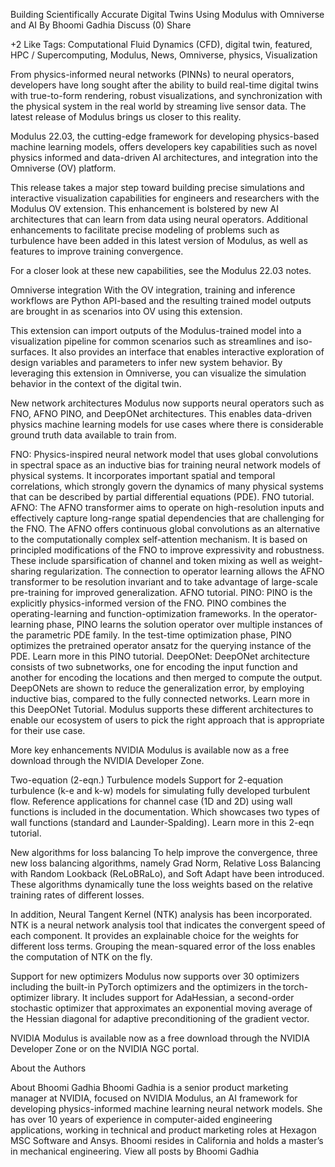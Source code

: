 Building Scientifically Accurate Digital Twins Using Modulus with Omniverse and AI
By Bhoomi Gadhia
Discuss (0)
Share

+2
Like
Tags: Computational Fluid Dynamics (CFD), digital twin, featured, HPC / Supercomputing, Modulus, News, Omniverse, physics, Visualization

From physics-informed neural networks (PINNs) to neural operators, developers have long sought after the ability to build real-time digital twins with true-to-form rendering, robust visualizations, and synchronization with the physical system in the real world by streaming live sensor data. The latest release of Modulus brings us closer to this reality.

Modulus 22.03, the cutting-edge framework for developing physics-based machine learning models, offers developers key capabilities such as novel physics informed and data-driven AI architectures, and integration into the Omniverse (OV) platform.

This release takes a major step toward building precise simulations and interactive visualization capabilities for engineers and researchers with the Modulus OV extension. This enhancement is bolstered by new AI architectures that can learn from data using neural operators. Additional enhancements to facilitate precise modeling of problems such as turbulence have been added in this latest version of Modulus, as well as features to improve training convergence.

For a closer look at these new capabilities, see the Modulus 22.03 notes.

Omniverse integration
With the OV integration, training and inference workflows are Python API-based and the resulting trained model outputs are brought in as scenarios into OV using this extension.

This extension can import outputs of the Modulus-trained model into a visualization pipeline for common scenarios such as streamlines and iso-surfaces. It also provides an interface that enables interactive exploration of design variables and parameters to infer new system behavior. ​By leveraging this extension in Omniverse, you can visualize the simulation behavior in the context of the digital twin.​

New network architectures
Modulus now supports neural operators such as FNO, AFNO PINO, and DeepONet architectures. This enables data-driven physics machine learning models for use cases where there is considerable ground truth data available to train from.

FNO: Physics-inspired neural network model that uses global convolutions in spectral space as an inductive bias for training neural network models of physical systems. It incorporates important spatial and temporal correlations, which strongly govern the dynamics of many physical systems that can be described by partial differential equations (PDE). FNO tutorial.
AFNO: The AFNO transformer aims to operate on high-resolution inputs and effectively capture long-range spatial dependencies that are challenging for the FNO. The AFNO offers continuous global convolutions as an alternative to the computationally complex self-attention mechanism. It is based on principled modifications of the FNO to improve expressivity and robustness. These include sparsification of channel and token mixing as well as weight-sharing regularization. The connection to operator learning allows the AFNO transformer to be resolution invariant and to take advantage of large-scale pre-training for improved generalization. AFNO tutorial.
PINO: PINO is the explicitly physics-informed version of the FNO. PINO combines the operating-learning and function-optimization frameworks. In the operator-learning phase, PINO learns the solution operator over multiple instances of the parametric PDE family. In the test-time optimization phase, PINO optimizes the pretrained operator ansatz for the querying instance of the PDE. Learn more in this PINO tutorial.
DeepONet: DeepONet architecture consists of two subnetworks, one for encoding the input function and another for encoding the locations and then merged to compute the output. DeepONets are shown to reduce the generalization error, by employing inductive bias, compared to the fully connected networks. Learn more in this DeepONet Tutorial.
Modulus supports these different architectures to enable our ecosystem of users to pick the right approach that is appropriate for their use case.

More key enhancements
NVIDIA Modulus is available now as a free download through the NVIDIA Developer Zone.

Two-equation (2-eqn.) Turbulence models
Support for 2-equation turbulence (k-e and k-w) models for simulating fully developed turbulent flow. Reference applications for channel case (1D and 2D) using wall functions is included in the documentation. Which showcases two types of wall functions (standard and Launder-Spalding). Learn more in this 2-eqn tutorial.

New algorithms for loss balancing
To help improve the convergence, three new loss balancing algorithms, namely Grad Norm, Relative Loss Balancing with Random Lookback (ReLoBRaLo), and Soft Adapt have been introduced. These algorithms dynamically tune the loss weights based on the relative training rates of different losses.

In addition, Neural Tangent Kernel (NTK) analysis has been incorporated. NTK is a neural network analysis tool that indicates the convergent speed of each component. It provides an explainable choice for the weights for different loss terms. Grouping the mean-squared error of the loss enables the computation of NTK on the fly.

Support for new optimizers
Modulus now supports over 30 optimizers including the built-in PyTorch optimizers and the optimizers in the torch-optimizer library. It includes support for AdaHessian, a second-order stochastic optimizer that approximates an exponential moving average of the Hessian diagonal for adaptive preconditioning of the gradient vector.

NVIDIA Modulus is available now as a free download through the NVIDIA Developer Zone or on the NVIDIA NGC portal.

About the Authors

About Bhoomi Gadhia
Bhoomi Gadhia is a senior product marketing manager at NVIDIA, focused on NVIDIA Modulus, an AI framework for developing physics-informed machine learning neural network models. She has over 10 years of experience in computer-aided engineering applications, working in technical and product marketing roles at Hexagon MSC Software and Ansys. Bhoomi resides in California and holds a master’s in mechanical engineering.
View all posts by Bhoomi Gadhia 